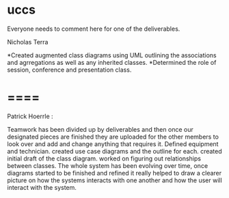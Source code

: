 # uccs

Everyone needs to comment here for one of the deliverables.

Nicholas Terra

  *Created augmented class diagrams using UML outlining the associations and agrregations as well as any inherited classes.
  *Determined the role of session, conference and presentation class.
  
====
====

Patrick Hoerrle :

Teamwork has been divided up by deliverables and then once our designated pieces are finished they are uploaded for the other members to look over and add and change anything that requires it.
Defined equipment and technician. created use case diagrams and the outline for each. created initial draft of the class diagram. worked on figuring out relationships between classes. The whole system has been evolving over time, once diagrams started to be finished and refined it really helped to draw a clearer picture on how the systems interacts with one another and how the user will interact with the system.
